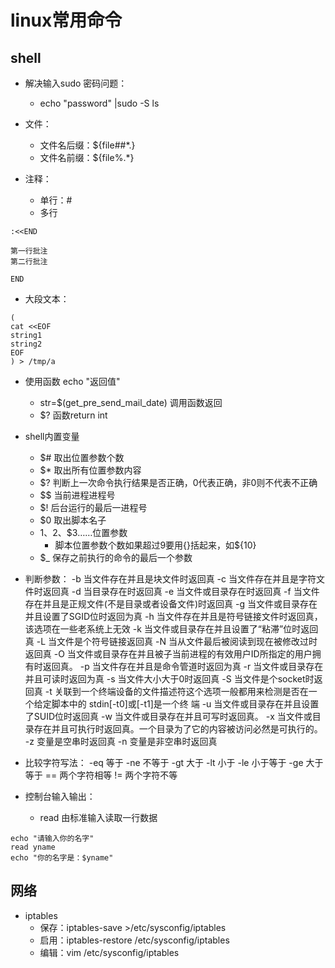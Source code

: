 # linux常用命令

## shell
- 解决输入sudo 密码问题：
  - echo "password" |sudo -S ls

- 文件：
  - 文件名后缀：${file##*.}
  - 文件名前缀：${file%.*}

- 注释：
   - 单行：#
   - 多行
```
:<<END

第一行批注
第二行批注

END
```

- 大段文本：
```
(
cat <<EOF
string1
string2
EOF
) > /tmp/a

```



- 使用函数 echo "返回值"
  - str=$(get_pre_send_mail_date)   调用函数返回
  - $? 函数return int

- shell内置变量
  - $# 取出位置参数个数
  - $*   取出所有位置参数内容
  - $?  判断上一次命令执行结果是否正确，0代表正确，非0则不代表不正确
  - $$  当前进程进程号
  - $!  后台运行的最后一进程号
  - $0  取出脚本名子
  - $1、$2、$3……位置参数
    - 脚本位置参数个数如果超过9要用{}括起来，如${10}
  - $_  保存之前执行的命令的最后一个参数

- 判断参数：
  -b 当文件存在并且是块文件时返回真
  -c 当文件存在并且是字符文件时返回真
  -d 当目录存在时返回真
  -e 当文件或目录存在时返回真
  -f 当文件存在并且是正规文件(不是目录或者设备文件)时返回真
  -g 当文件或目录存在并且设置了SGID位时返回为真
  -h 当文件存在并且是符号链接文件时返回真，该选项在一些老系统上无效
  -k 当文件或目录存在并且设置了“粘滞”位时返回真
  -L 当文件是个符号链接返回真
  -N 当从文件最后被阅读到现在被修改过时返回真
  -O 当文件或目录存在并且被子当前进程的有效用户ID所指定的用户拥有时返回真。
  -p 当文件存在并且是命令管道时返回为真
  -r 当文件或目录存在并且可读时返回为真
  -s 当文件大小大于0时返回真
  -S 当文件是个socket时返回真
  -t 关联到一个终端设备的文件描述符这个选项一般都用来检测是否在一个给定脚本中的 stdin[-t0]或[-t1]是一个终   端
  -u 当文件或目录存在并且设置了SUID位时返回真
  -w 当文件或目录存在并且可写时返回真。
  -x 当文件或目录存在并且可执行时返回真。一个目录为了它的内容被访问必然是可执行的。
  -z  变量是空串时返回真
  -n  变量是非空串时返回真

- 比较字符写法：
  -eq 等于
  -ne 不等于
  -gt 大于
  -lt 小于
  -le 小于等于
  -ge 大于等于
  == 两个字符相等
  != 两个字符不等


- 控制台输入输出：
  - read 由标准输入读取一行数据
```
echo "请输入你的名字"
read yname
echo "你的名字是：$yname"
```

## 网络
- iptables
  - 保存：iptables-save >/etc/sysconfig/iptables
  - 启用：iptables-restore /etc/sysconfig/iptables
  - 编辑：vim /etc/sysconfig/iptables
